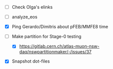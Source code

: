 - [ ] Check Olga's elinks
- [ ] analyze_eos
- [x] Ping Gerardo/Dimitris about pFEB/MMFE8 time
- [ ] Make partition for Stage-0 testing
  - [x] https://gitlab.cern.ch/atlas-muon-nsw-daq/nswpartitionmaker/-/issues/37
- [x] Snapshot dot-files


